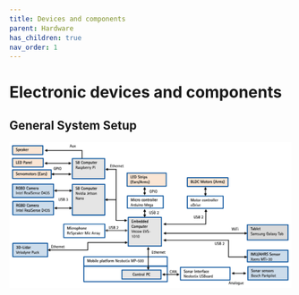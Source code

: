 ```yaml
---
title: Devices and components
parent: Hardware
has_children: true
nav_order: 1
---
```


# Electronic devices and components

## General System Setup
[ ![component_overview](/images/components_overview.png) ](/images/components_overview.png)
